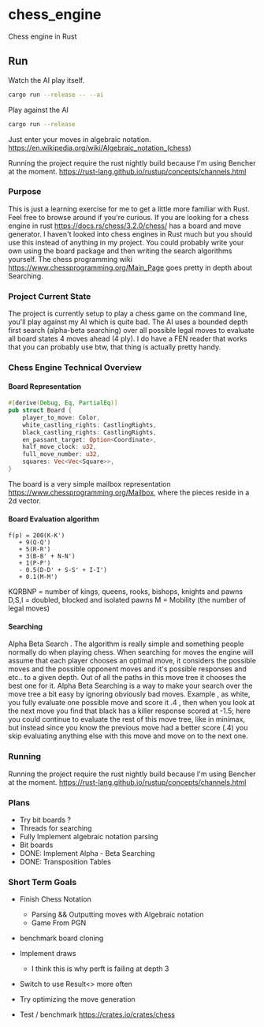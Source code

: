 # chess_engine
Chess engine in Rust

## Run
Watch the AI play itself.
```bash
cargo run --release -- --ai
```
Play against the AI
```bash
cargo run --release
```
Just enter your moves in algebraic notation. https://en.wikipedia.org/wiki/Algebraic_notation_(chess)

Running the project require the rust nightly build because I'm using Bencher at the moment.
https://rust-lang.github.io/rustup/concepts/channels.html

### Purpose 
This is just a learning exercise for me to get a little more familiar with Rust. Feel free to browse around if you're curious.
If you are looking for a chess engine in rust https://docs.rs/chess/3.2.0/chess/ has a board and move generator. 
I haven't looked into chess engines in Rust much but you should use this instead of anything in my project. 
You could probably write your own using the board package and then writing the search algorithms yourself.
The chess programming wiki https://www.chessprogramming.org/Main_Page goes pretty in depth about Searching.

### Project Current State
The project is currently setup to play a chess game on the command line, you'll play against my AI which is quite bad.
The AI uses a bounded depth first search (alpha-beta searching) over all possible legal moves to evaluate all board states 4 moves ahead (4 ply).
I do have a FEN reader that works that you can probably use btw, that thing is actually pretty handy.


### Chess Engine Technical Overview
#### Board Representation 
```Rust 
#[derive(Debug, Eq, PartialEq)]
pub struct Board {
    player_to_move: Color,
    white_castling_rights: CastlingRights,
    black_castling_rights: CastlingRights,
    en_passant_target: Option<Coordinate>,
    half_move_clock: u32,
    full_move_number: u32,
    squares: Vec<Vec<Square>>,
}
```

The board is a very simple mailbox representation https://www.chessprogramming.org/Mailbox, where
the pieces reside in a 2d vector.


#### Board Evaluation algorithm
```
f(p) = 200(K-K')
   + 9(Q-Q')
   + 5(R-R')
   + 3(B-B' + N-N')
   + 1(P-P')
   - 0.5(D-D' + S-S' + I-I')
   + 0.1(M-M')
```
KQRBNP = number of kings, queens, rooks, bishops, knights and pawns
D,S,I = doubled, blocked and isolated pawns
M = Mobility (the number of legal moves)

#### Searching 
Alpha Beta Search . The algorithm is really simple and something people normally do when playing chess. 
When searching for moves the engine will assume that each player chooses an optimal move, it considers the possible
moves and the possible opponent moves and it's possible responses and etc.. to a given depth. Out of all the paths in 
this move tree it chooses the best one for it. Alpha Beta Searching is a way to make your search over the move tree a bit 
easy by ignoring obviously bad moves. Example , as white,  you fully evaluate one possible move and score it .4 , then when you look at 
the next move you find that black has a killer response scored at -1.5; here you could continue to evaluate the rest of this move tree, 
like in minimax, but instead since you know the previous move had a better score (.4) you skip evaluating anything else with this move
and move on to the next one.


### Running 
Running the project require the rust nightly build because I'm using Bencher at the moment.
https://rust-lang.github.io/rustup/concepts/channels.html

### Plans
- Try bit boards ?
- Threads for searching
- Fully Implement algebraic notation parsing
- Bit boards
- DONE: Implement Alpha - Beta Searching
- DONE: Transposition Tables

### Short Term Goals
- Finish Chess Notation
  - Parsing && Outputting moves with Algebraic notation
  - Game From PGN

- benchmark board cloning
- Implement draws
  - I think this is why perft is failing at depth 3
- Switch to use Result<> more often
- Try optimizing the move generation
- Test / benchmark
  https://crates.io/crates/chess